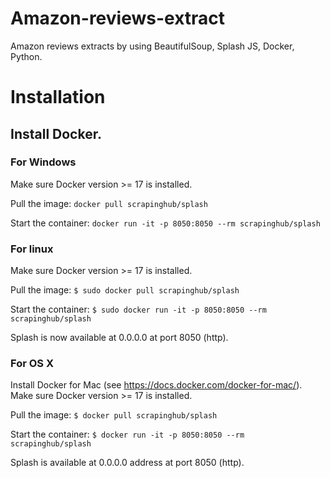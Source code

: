 # Amazon-reviews-extract
Amazon reviews extracts by using BeautifulSoup, Splash JS, Docker, Python.

# Installation
## Install Docker.

### For Windows
Make sure Docker version >= 17 is installed.

Pull the image:
```docker pull scrapinghub/splash```

Start the container:
```docker run -it -p 8050:8050 --rm scrapinghub/splash```

### For linux
Make sure Docker version >= 17 is installed.

Pull the image:
```$ sudo docker pull scrapinghub/splash```

Start the container:
```$ sudo docker run -it -p 8050:8050 --rm scrapinghub/splash```

Splash is now available at 0.0.0.0 at port 8050 (http).

### For OS X
Install Docker for Mac (see https://docs.docker.com/docker-for-mac/). Make sure Docker version >= 17 is installed.

Pull the image:
```$ docker pull scrapinghub/splash```

Start the container:
```$ docker run -it -p 8050:8050 --rm scrapinghub/splash```

Splash is available at 0.0.0.0 address at port 8050 (http).
